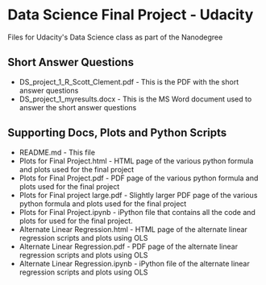 # Data Science Final Project - Udacity
Files for Udacity's Data Science class as part of the Nanodegree

## Short Answer Questions
* DS_project_1_R_Scott_Clement.pdf - This is the PDF with the short answer questions
* DS_project_1_myresults.docx - This is the MS Word document used to answer the short answer questions

## Supporting Docs, Plots and Python Scripts
* README.md - This file
* Plots for Final Project.html - HTML page of the various python formula and plots used for the final project
* Plots for Final Project.pdf - PDF page of the various python formula and plots used for the final project
* Plots for Final project large.pdf - Slightly larger PDF page of the various python formula and plots used for the final project
* Plots for Final Project.ipynb - iPython file that contains all the code and plots for used for the final project.
* Alternate Linear Regression.html - HTML page of the alternate linear regression scripts and plots using OLS
* Alternate Linear Regression.pdf - PDF page of the alternate linear regression scripts and plots using OLS
* Alternate Linear Regression.ipynb - iPython file of the alternate linear regression scripts and plots using OLS
